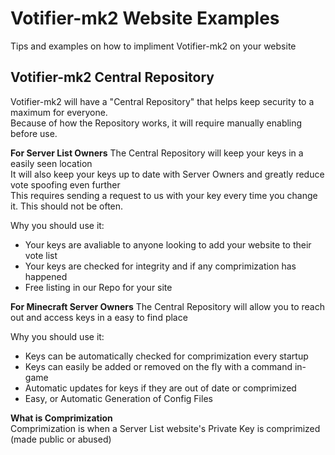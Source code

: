 Votifier-mk2 Website Examples
==============
Tips and examples on how to impliment Votifier-mk2 on your website
  
  
  
  
Votifier-mk2 Central Repository
-------------
Votifier-mk2 will have a "Central Repository" that helps keep security to a maximum for everyone.  
Because of how the Repository works, it will require manually enabling before use.  
  

**For Server List Owners**
The Central Repository will keep your keys in a easily seen location  
It will also keep your keys up to date with Server Owners and greatly reduce vote spoofing even further  
This requires sending a request to us with your key every time you change it. This should not be often.  

Why you should use it:
 * Your keys are avaliable to anyone looking to add your website to their vote list  
 * Your keys are checked for integrity and if any comprimization has happened  
 * Free listing in our Repo for your site  
  

**For Minecraft Server Owners**
The Central Repository will allow you to reach out and access keys in a easy to find place
  
Why you should use it:
 * Keys can be automatically checked for comprimization every startup  
 * Keys can easily be added or removed on the fly with a command in-game  
 * Automatic updates for keys if they are out of date or comprimized  
 * Easy, or Automatic Generation of Config Files  
  
  
**What is Comprimization**  
Comprimization is when a Server List website's Private Key is comprimized (made public or abused)  